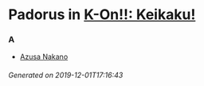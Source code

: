 # Padorus in [K-On!!: Keikaku!](https://myanimelist.net/anime/9734/K-On__Keikaku)

### A
* [Azusa Nakano](https://github.com/shadow578/Project-Padoru/blob/master/table-of-contents/characters/AzusaNakano.md)

###### Generated on 2019-12-01T17:16:43
